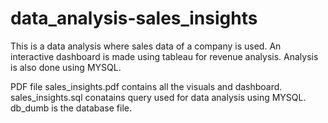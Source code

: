 # data_analysis-sales_insights

This is a data analysis where sales data of a company is used.
An interactive dashboard is made using tableau for revenue analysis.
Analysis is also done using MYSQL. 

PDF file sales_insights.pdf contains all the visuals and dashboard.
sales_insights.sql conatains query used for data analysis using MYSQL.
db_dumb is the database file.

 
